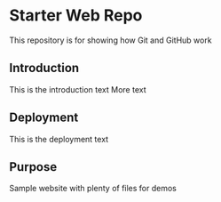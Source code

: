 # Starter Web Repo

This repository is for showing how Git and GitHub work

## Introduction
This is the introduction text
More text

## Deployment
This is the deployment text


## Purpose

Sample website with plenty of files for demos